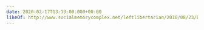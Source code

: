 ```yaml
---
date: 2020-02-17T13:13:00.000+00:00
likeOf: http://www.socialmemorycomplex.net/leftlibertarian/2010/08/23/because-killing-them-all-is-not-an-option/
---
```

